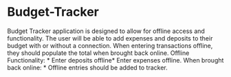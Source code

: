 # Budget-Tracker
Budget Tracker application is designed to allow for offline access and functionality. The user will be able to add expenses and deposits to their budget with or without a connection. When entering transactions offline, they should populate the total when brought back online. Offline Functionality: * Enter deposits offline* Enter expenses offline. When brought back online: * Offline entries should be added to tracker.
